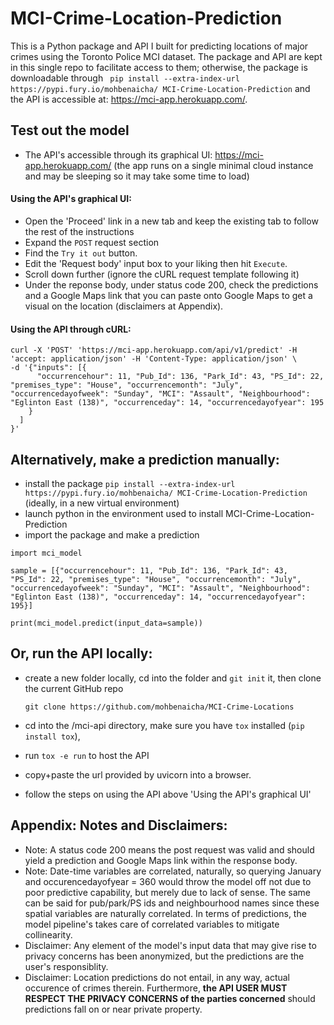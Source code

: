# MCI-Crime-Location-Prediction

This is a Python package and API I built for predicting locations of major crimes using the Toronto Police MCI dataset. The package and API are kept in this single repo to facilitate access to them; otherwise, the package is downloadable through ` pip install --extra-index-url https://pypi.fury.io/mohbenaicha/ MCI-Crime-Location-Prediction` and the API is accessible at: https://mci-app.herokuapp.com/.


## Test out the model
- The API's accessible through its graphical UI: https://mci-app.herokuapp.com/ (the app runs on a single minimal cloud instance and may be sleeping so it may take some time to load)

#### Using the API's graphical UI:
- Open the 'Proceed' link in a new tab and keep the existing tab to follow the rest of the instructions
- Expand the `POST` request section
- Find the `Try it out` button.
- Edit the 'Request body' input box to your liking then hit `Execute`.
- Scroll down further (ignore the cURL request template following it)
- Under the reponse body, under status code 200, check the predictions and a Google Maps link that you can paste onto Google Maps to get a visual on the location (disclaimers at Appendix). 


#### Using the API through cURL:

```
curl -X 'POST' 'https://mci-app.herokuapp.com/api/v1/predict' -H 'accept: application/json' -H 'Content-Type: application/json' \
-d '{"inputs": [{
      "occurrencehour": 11, "Pub_Id": 136, "Park_Id": 43, "PS_Id": 22, "premises_type": "House", "occurrencemonth": "July", "occurrencedayofweek": "Sunday", "MCI": "Assault", "Neighbourhood": "Eglinton East (138)", "occurrenceday": 14, "occurrencedayofyear": 195
    }
  ]
}'
```

## Alternatively, make a prediction manually:
- install the package `pip install --extra-index-url https://pypi.fury.io/mohbenaicha/ MCI-Crime-Location-Prediction` (ideally, in a new virtual environment)
- launch python in the environment used to install MCI-Crime-Location-Prediction
- import the package and make a prediction

```
import mci_model

sample = [{"occurrencehour": 11, "Pub_Id": 136, "Park_Id": 43, "PS_Id": 22, "premises_type": "House", "occurrencemonth": "July", "occurrencedayofweek": "Sunday", "MCI": "Assault", "Neighbourhood": "Eglinton East (138)", "occurrenceday": 14, "occurrencedayofyear": 195}]

print(mci_model.predict(input_data=sample))
```

## Or, run the API locally: 
  - create a new folder locally, cd into the folder and `git init` it, then clone the current GitHub repo 
  
      `git clone https://github.com/mohbenaicha/MCI-Crime-Locations`
      
  - cd into the /mci-api directory, make sure you have `tox` installed (`pip install tox`), 
  - run `tox -e run` to host the API
  - copy+paste the url provided by uvicorn into a browser.
  - follow the steps on using the API above 'Using the API's graphical UI'


## Appendix: Notes and Disclaimers:

 - Note: A status code 200 means the post request was valid and should yield a prediction and Google Maps link within the response body.
 - Note: Date-time variables are correlated, naturally, so querying January and occurencedayofyear = 360 would throw the model off not due to poor predictive capability, but merely due to lack of sense. The same can be said for pub/park/PS ids and neighbourhood names since these spatial variables are naturally correlated. In terms of predictions, the model pipeline's takes care of correlated variables to mitigate collinearity.
 - Disclaimer: Any element of the model's input data that may give rise to privacy concerns has been anonymized, but the predictions are the user's responsiblity.
 - Disclaimer: Location predictions do not entail, in any way, actual occurence of crimes therein. Furthermore, **the API USER MUST RESPECT THE PRIVACY CONCERNS of the parties concerned** should predictions fall on or near private property.
